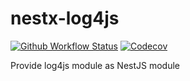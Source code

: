 # nestx-log4js

[![Github Workflow Status](https://github.com/nest-x/nestx-log4js/workflows/ci/badge.svg)](https://github.com/nest-x/nestx-log4js)
[![Codecov](https://codecov.io/gh/nest-x/nestx-log4js/branch/master/graph/badge.svg)](https://codecov.io/gh/nest-x/nestx-log4js)


Provide log4js module as NestJS module



